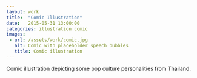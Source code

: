 ```yaml
---
layout: work
title:  "Comic Illustration"
date:   2015-05-31 13:00:00
categories: illustration comic
images: 
 - url: /assets/work/comic.jpg
   alt: Comic with placeholder speech bubbles
   title: Comic illustration
---
```

Comic illustration depicting some pop culture personalities from Thailand.
<!--more-->